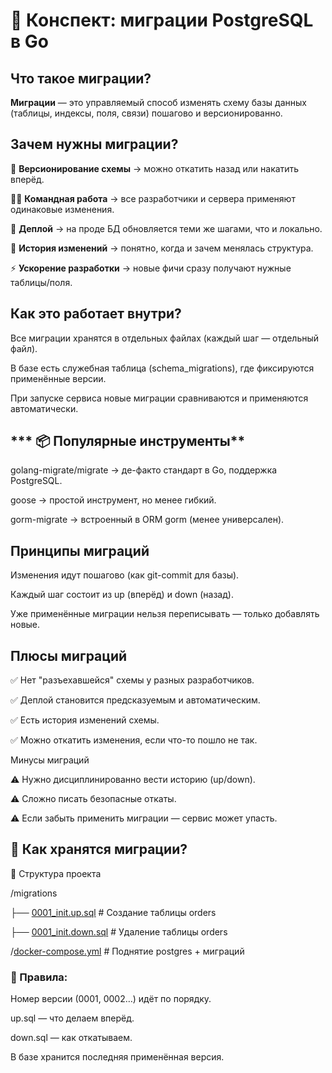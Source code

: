 # **📘 Конспект: миграции PostgreSQL в Go**

##  Что такое миграции?

**Миграции** — это управляемый способ изменять схему базы данных 
(таблицы, индексы, поля, связи) пошагово и версионированно.


## Зачем нужны миграции?

📝 **Версионирование схемы** → можно откатить назад или накатить вперёд.

👨‍💻 **Командная работа** → все разработчики и сервера применяют одинаковые изменения.

🚀 **Деплой** → на проде БД обновляется теми же шагами, что и локально.

📜 **История изменений** → понятно, когда и зачем менялась структура.

⚡ **Ускорение разработки** → новые фичи сразу получают нужные таблицы/поля.

## Как это работает внутри?

Все миграции хранятся в отдельных файлах (каждый шаг — отдельный файл).

В базе есть служебная таблица (schema_migrations), где фиксируются применённые версии.

При запуске сервиса новые миграции сравниваются и применяются автоматически.

## *** 📦 Популярные инструменты**

golang-migrate/migrate → де-факто стандарт в Go, поддержка PostgreSQL.

goose → простой инструмент, но менее гибкий.

gorm-migrate → встроенный в ORM gorm (менее универсален).

## Принципы миграций

Изменения идут пошагово (как git-commit для базы).

Каждый шаг состоит из up (вперёд) и down (назад).

Уже применённые миграции нельзя переписывать — только добавлять новые.

## Плюсы миграций

✅ Нет "разъехавшейся" схемы у разных разработчиков.

✅ Деплой становится предсказуемым и автоматическим.

✅ Есть история изменений схемы.

✅ Можно откатить изменения, если что-то пошло не так.

Минусы миграций

⚠️ Нужно дисциплинированно вести историю (up/down).

⚠️ Сложно писать безопасные откаты.

⚠️ Если забыть применить миграции — сервис может упасть.


## 📂 Как хранятся миграции?

🔹 Структура проекта

/migrations

├── [0001_init.up.sql](.0001_init.up.sql)     # Создание таблицы orders

├── [0001_init.down.sql](.0001_init.down.sql)   # Удаление таблицы orders

/[docker-compose.yml](./docker-compose.yml)         # Поднятие postgres + миграций


### 🔑 Правила:

Номер версии (0001, 0002…) идёт по порядку.

up.sql — что делаем вперёд.

down.sql — как откатываем.

В базе хранится последняя применённая версия.